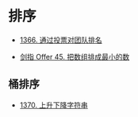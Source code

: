 # 排序

- [1366. 通过投票对团队排名](https://github.com/DeZhao-Zhang/data_tructures_and_algorithms/tree/main/leetcode/1366.%20%E9%80%9A%E8%BF%87%E6%8A%95%E7%A5%A8%E5%AF%B9%E5%9B%A2%E9%98%9F%E6%8E%92%E5%90%8D)

- [剑指 Offer 45. 把数组排成最小的数](https://github.com/DeZhao-Zhang/data_tructures_and_algorithms/tree/main/leetcode/%E5%89%91%E6%8C%87%20Offer%2045.%20%E6%8A%8A%E6%95%B0%E7%BB%84%E6%8E%92%E6%88%90%E6%9C%80%E5%B0%8F%E7%9A%84%E6%95%B0)


## 桶排序
- [1370. 上升下降字符串](https://github.com/DeZhao-Zhang/data_tructures_and_algorithms/tree/main/leetcode/1370.%20%E4%B8%8A%E5%8D%87%E4%B8%8B%E9%99%8D%E5%AD%97%E7%AC%A6%E4%B8%B2)
